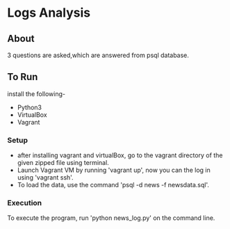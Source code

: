 # Logs Analysis

## About
3 questions are asked,which are answered from psql database.

## To Run
install the following-

- Python3
- VirtualBox
- Vagrant

### Setup
- after installing vagrant and virtualBox, go to the vagrant directory of the given zipped file using terminal.
- Launch Vagrant VM by running 'vagrant up', now you can the log in using 'vagrant ssh'.
- To load the data, use the command 'psql -d news -f newsdata.sql'.

### Execution
To execute the program, run 'python news_log.py' on the command line.